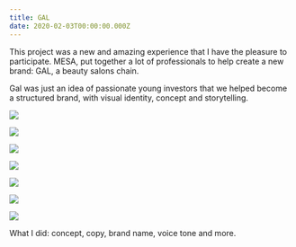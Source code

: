 ```yaml
---
title: GAL
date: 2020-02-03T00:00:00.000Z
---
```

<div class="post-container">
  <div class="text-idea">
This project was a new and amazing experience that I have the pleasure to participate. MESA, put together a lot of professionals to help create a new brand: GAL, a beauty salons chain. 

Gal was just an idea of passionate young investors that we helped become a structured brand, with visual identity, concept and storytelling. 

  </div>
  <div class="img-idea">

  </div>
</div>

![](https://ucarecdn.com/4eee62d5-06b3-4ef4-9c40-913e09691edc/)

![](https://ucarecdn.com/a870ca5e-efd4-46db-bb6e-bf9da2c43f0a/)

![](https://ucarecdn.com/e91c010f-fdbe-4b64-a10c-1ca9e7b4fdde/)

 <div class="img-idea">

![](https://ucarecdn.com/8907cdab-3838-4562-81ef-d24164e4f3dd/)

![](https://ucarecdn.com/4d306861-2b48-4bb4-b5c5-6e22e6694776/)

![](https://ucarecdn.com/2aa9eaa4-1e32-41ea-9885-83b9168e0c3c/)

  </div>

![](https://ucarecdn.com/16d1c89c-8b9b-414e-9675-02fd5e46b7ba/)

What I did: concept, copy, brand name, voice tone and more.